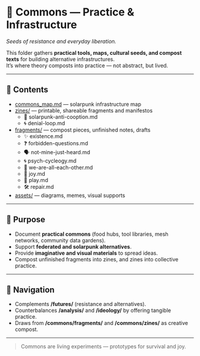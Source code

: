# 🌱 Commons — Practice & Infrastructure

*Seeds of resistance and everyday liberation.*

This folder gathers **practical tools, maps, cultural seeds, and compost texts** for building alternative infrastructures.  
It’s where theory composts into practice — not abstract, but lived.

---

## 📖 Contents

* [commons_map.md](commons_map.md) — solarpunk infrastructure map  
* [zines/](zines/README.md) — printable, shareable fragments and manifestos  
  - 🌱 solarpunk-anti-cooption.md
  - 🌀 denial-loop.md 
* [fragments/](fragments/README.md) — compost pieces, unfinished notes, drafts  
  - ✨ existence.md  
  - ❓ forbidden-questions.md  
  - 🗣 not-mine-just-heard.md  
  - 🌀 psych-cycleogy.md  
  - 🤝 we-are-all-each-other.md  
  - 🌈 joy.md  
  - 🎲 play.md  
  - 🛠 repair.md  
* [assets/](assets/) — diagrams, memes, visual supports


---

## 🌱 Purpose

* Document **practical commons** (food hubs, tool libraries, mesh networks, community data gardens).  
* Support **federated and solarpunk alternatives**.  
* Provide **imaginative and visual materials** to spread ideas.  
* Compost unfinished fragments into zines, and zines into collective practice.  

---

## 🔗 Navigation

* Complements **/futures/** (resistance and alternatives).  
* Counterbalances **/analysis/** and **/ideology/** by offering tangible practice.  
* Draws from **/commons/fragments/** and **/commons/zines/** as creative compost.  

---

> Commons are living experiments — prototypes for survival and joy.
